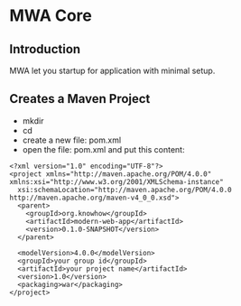 # MWA Core

## Introduction
MWA let you startup for application with minimal setup.

## Creates a Maven Project
* mkdir <your-project-name>
* cd <your-project-name>
* create a new file: pom.xml
* open the file: pom.xml and put this content:
```
<?xml version="1.0" encoding="UTF-8"?>
<project xmlns="http://maven.apache.org/POM/4.0.0" xmlns:xsi="http://www.w3.org/2001/XMLSchema-instance"
  xsi:schemaLocation="http://maven.apache.org/POM/4.0.0 http://maven.apache.org/maven-v4_0_0.xsd">
  <parent>
    <groupId>org.knowhow</groupId>
    <artifactId>modern-web-app</artifactId>
    <version>0.1.0-SNAPSHOT</version>
  </parent>

  <modelVersion>4.0.0</modelVersion>
  <groupId>your group id</groupId>
  <artifactId>your project name</artifactId>
  <version>1.0</version>
  <packaging>war</packaging>
</project>
```